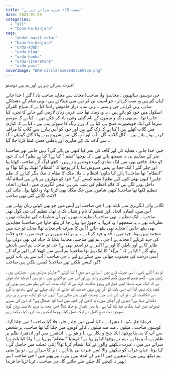 ```yaml
---
title: "نشست 15: عبرت سرائے دہر ہے"
date: 2023-01-29
categories: 
  - "all"
  - "bonn-ka-banjara"
tags: 
  - "abdul-basit-zafar"
  - "bonn-ka-banjara"
  - "urdu-adab"
  - "urdu-blog"
  - "urdu-books"
  - "urdu-literature"
  - "urdu-post"
coverImage: "BKB-circle-e1686422560955.png"
---
```


عبرت سرائے دہر ہے اور ہم ہیں دوستو!

جی دوستو، ساتھیوں ، مجاہدو! واہ صاحب! مجاہد سے مجاہد صاحب یاد آ گئے ! خدا جانے کہاں گم ہیں وہ سب کردار ، جو آسیب بن کر ذہن میں منڈلاتے ہیں ، وہی شام کے دھندلکے سائے، وہی کراہتے جن و بشر .. وہی سایہ دراز خاموش رات! کیا ہے کہ منہاج القرآن اسکول میں خود کو پاتے ہیں ، یہ وہ زمانہ تھا جب عربی زبان لازمی کیے جانے کا تجربہ کیا جا رہا تھا.. ہم بھی رنگ و مہینوں کے نام گنتی وغیرہ یاد کر چکے تھے .. کیا ہے کہ موسمِ سرما کی ایک خوبصورت صبح ہے، کیا ہے کہ ہرے رنگ کا سیوٹر پہنے ہیں ، کیا ہے کہ کیاری میں گلاب کھلے ہیں ! کیا ہے کہ رُک گئے ہیں اور خود کو اُس پیارے سے گلاب کا مراقبہ کرتے ہوئے پاتے ہیں .. گال گُلاب، گُل ، آب اور آبِ گِل، سے شروع ہونے والا گال گوئیاں ، گَ سے گاف تک کے ظاہری اور باطنی معنیٰ کشا کرتا چلا گیا ..

خیر، خدا جانے ، مجاہد کی اور گاف کی بحر کیا کبھی بن پائے گی؟ نہیں جانتے تھے صاحب! بحر کے مفاہیم ہی نہ سمجھ پائے تھے ۔ کہ پوچھا “نظم “ کیا ہے؟ کیا ہے نظم؟ اب کہ خود کو محلہ حاجی پورہ میں ایک شادی کی دعوت پر پاتے ہیں ، کچھ لوگ آئے صاحب، کھایا پیا اور چلے گئے ! ایک چچا نے ہمیں مدہوش سا پا کر پوچھا کہ “انتظام” ٹھیک ہو گیا تھا؟ وہ “انتظام” تھا صاحب؟ ہائے کیا بتاوں! انتظام نہ ملا، ملک کا نظام نہ ملا، مگر کیا ہے کہ نظم چاہیے! کیوں بھئی کون کہے نظم؟ نظم کیسے آئے؟ خود کو موٹروَے پر پاتے ہیں اسلام آباد داخل ہونے لگے ہیں کہ قائدِ اعظم کی شبیہ بنی ہے، نیچے انگریزی میں ، ایمان، اتحاد، تنظیم لکھا تھا صاحب! کبھی شاموں میں جگ مگایا بھی کرتا تھا، وہ لکھا ہوا.. چائنہ کی لائٹ لگائی گئی تھی صاحب!

لگانے والے انگریزی سے نابلد تھے ! جی صاحب اور آپس میں جو بھی کوئی زبان بولتے تھے اُس میں، ایمان، اتحاد، اور تنظیم کا نام و نشاں تک نہ تھا.. تنظیم کی بتی گول تھی صاحب .. ایک تنظم نہ تھی صاحب! تنظیمات تھیں، اور اُن تنظیمات کی تعلیمات تھیں، نظریات تھے .. یہ سمجھو ! وہ کرو!! یہ چھوڑ دو! وہاں جا کر بیٹھ جاو! جی صاحب! مجاہدین بھی بیٹھ جائیں ! مجاہد بھی بیٹھ جائے ! اُس کا صرف نام مجاہد تھا! مجاہد تو جہد میں منجمد نہیں ہوتا، جہد میں ، جِّد و جہد کرتا ہے ، ہر ہر بُعد میں ہر ہر جہت میں ، جِدو جِدّت کی جہد کرتاہے ! مجاہد ہے ! جی ، ہم تھے صاحب، مجاہد! بتلایا کہ جہاد کی بھی دوئی ہے! ظاہر کا ہے اور باطن کا اور ہے! اکبر ہے تو اصغر بھی ہے! جی تو صاحب ہم آسن باندھے بیٹھ گئے ! کیا ہے کہ “ برگِد” کا ایک پیڑ تھا صاحب! ہم اُسی سے کھیلا کیے! اور برگد کے اُسی درخت کی مجذوب چھاتی سے چپکے رو لیے .. جی صاحب ! آپ سے ہی بات کرنے کو، کیسے بلکتے تھے صاحب! کیسے بلکتے ہیں صاحب!

تو ہم آ گئے تھے ، اِسی عبرت کدے میں ! سرائے دہر میں ! کیا کرتے ؟ چارسُو عبرتیں ہیں ، عبارتیں ہیں ، رُتیں ہیں ، گھم چھم اندھیری گُھم گھنیری رات ہے اور اُس میں ہم اکیلے ہیں .. تو ہیں ! فرمایا شاہ غوثن نے کہ ایک مریدِ باصفا اپنے شیخ کے روبرو شکایت کرتا ہے کہ ایک مدت آپ کے پہلو میں بسر ہوئی اور کچھ ہاتھ نہیں آیا! اب اِسی بات کو اگر یُوں پیشِ خدمت کیا جائے کہ ایک چیلے نے اپنے سادھو، یا گُرو سے شکائیت کی ، تو آپ کے ذہن میں نوعیت کیوں بدل جاتی ہے؟ کیوں آپ کو ایک، دوسرے پر برتر دِکھائی دیتا ہے؟ دھوتی اور اُچکن میں ، یا کاشیؔ اور کعؔبہ میں ایسا کیا جنجال ہے؟ کہ ذہن کی بصری تصورات میں ایسا ہنگامہ فیڈ کیا گیا ہے ، یا پھر انتصال ہو چکا تھا! خیر، مجھ سا مریدِ ملامت، وہاں گویا موجود تھا، شیخِ کامل نے ایک عمل کیا، پوچھا آنکھیں بند کرو، کیا دیکھتے ہو..

فرمایا چار سُو ، اندھیرا ہے ، کہا اُسی میں چلتے جاو، چلا گیا صاحب ! میں چلتا گیا.. کوسوں صاحب ، میلوں ، صد صد میلوں ، کالے کوس، میں چلتا گیا تھا صاحب، ہر شخص سے آپ کا ہی پتا پوچھا، ایک چیخ و پکار ہے، ہا و ھو ہے .. اندھیرے میں اور اندھیرا، ظلم پر ظلم ہے، آہ و بقا ہے ، ہم نے پوچھا کیا ہو رہا ہے؟ فرمایا “انتظام” ہو رہا ہے ! واہ! کیا بات ہے! سرائے دہر میں ، عبرت دیکھنے والوں نے کیا انتظام کرنا تھا؟ اِتنی عجلت میں حاصلِ کُن ، کیا ہوتا، جہانِ خراب کو دیکھنے والا اُسے عبرت ہی بتاتا ہے ۔ دہر کا سرائے ہے ، تو ہو! یعنی ہم دیکھ رہیں ہیں، اندھیرے میں ! اندر کے اندھ ہیرے ہیں ، ہیر پھیر میں ! جی صاحب ! ہیر پھیر نہ کیجیے گا، چلتے چلے جائیے گا۔ جی صاحب ، ٹریا ٹریا جا فریدا!
